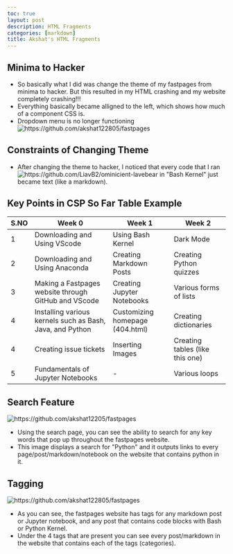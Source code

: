 ```yaml
---
toc: true
layout: post
description: HTML Fragments
categories: [markdown]
title: Akshat's HTML Fragments
---
```


## Minima to Hacker

- So basically what I did was change the theme of my fastpages from minima to hacker. But this resulted in my HTML crashing and my website completely crashing!!!
- Everything basically became alligned to the left, which shows how much of a component CSS is.
- Dropdown menu is no longer functioning
![]({{site.baseurl}}/images/HTMLfrags.png "https://github.com/akshat122805/fastpages") 



## Constraints of Changing Theme
 

- After changing the theme to hacker, I noticed that every code that I ran![]({{site.baseurl}}/images/BashInHacker.png "https://github.com/LiavB2/ominicient-lavebear") in "Bash Kernel" just became text (like a markdown).

## Key Points in CSP So Far Table Example

|S.NO| Week 0 | Week 1 | Week 2 |           
|-|-|-|-|
| 1  |Downloading and Using VScode|Using Bash Kernel|Dark Mode|
| 2  |Downloading and Using Anaconda|Creating Markdown Posts|Creating Python quizzes| 
| 3  |Making a Fastpages website through GitHub and VScode|Creating Jupyter Notebooks|Various forms of lists|
| 4  |Installing various kernels such as Bash, Java, and Python|Customizing homepage (404.html)|Creating dictionaries|
| 4  |Creating issue tickets|Inserting Images|Creating tables (like this one)|
| 5  |Fundamentals of Jupyter Notebooks|-|Various loops|

## Search Feature

![]({{site.baseurl}}/images/searchbar.png "https://github.com/akshat12205/fastpages")

- Using the search page, you can see the ability to search for any key words that pop up throughout the fastpages website.
- This image displays a search for "Python" and it outputs links to every page/post/markdown/notebook on the website that contains python in it.

## Tagging

![]({{site.baseurl}}/images/tags.png "https://github.com/akshat122805/fastpages")

- As you can see, the fastpages website has tags for any markdown post or Jupyter notebook, and any post that contains code blocks with Bash or Python Kernel.
- Under the 4 tags that are present you can see every post/markdown in the website that contains each of the tags (categories). 
